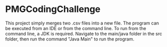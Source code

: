 # PMGCodingChallenge


This project simply merges two .csv files into a new file. 
The program can be executed from an IDE or from the command line. To run from the command line, a JDK is required. Navigate to the main/java folder in the src folder, then run the command "Java Main" to run the program.
